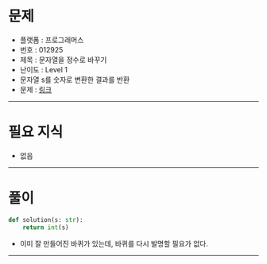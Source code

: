 # 문제
- 플랫폼 : 프로그래머스
- 번호 : 012925
- 제목 : 문자열을 정수로 바꾸기
- 난이도 : Level 1
- 문자열 s를 숫자로 변환한 결과를 반환
- 문제 : <a href="https://school.programmers.co.kr/learn/courses/30/lessons/12925" target="_blank">링크</a>

---

# 필요 지식
- 없음

---

# 풀이
```python
def solution(s: str):
    return int(s)
```
- 이미 잘 만들어진 바퀴가 있는데, 바퀴를 다시 발명할 필요가 없다.

---
